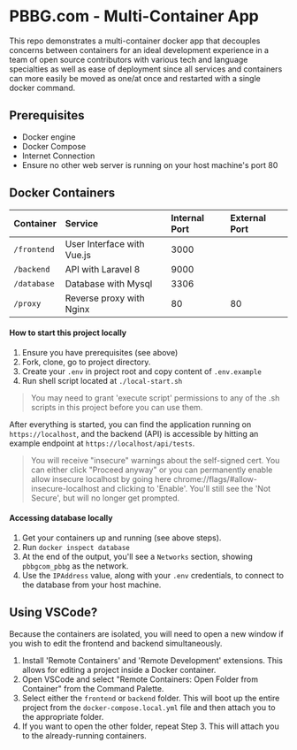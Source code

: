PBBG.com - Multi-Container App
===============
This repo demonstrates a multi-container docker app that decouples concerns between containers for an ideal development
experience in a team of open source contributors with various tech and language specialties as well as ease of deployment
since all services and containers can more easily be moved as one/at once and restarted with a single docker command.

## Prerequisites
* Docker engine
* Docker Compose
* Internet Connection
* Ensure no other web server is running on your host machine's port 80

## Docker Containers
| Container     | Service                         | Internal Port |External Port|
|:--------------|:--------------------------------|:--------------|:------------|
| `/frontend`   | User Interface with Vue.js      | 3000          |             |
| `/backend`    | API with Laravel 8              | 9000          |             |
| `/database`   | Database with Mysql             | 3306          |             |
| `/proxy`      | Reverse proxy with Nginx        | 80            |80           |

#### How to start this project locally
1. Ensure you have prerequisites (see above)
2. Fork, clone, go to project directory.
3. Create your `.env` in project root and copy content of `.env.example`
4. Run shell script located at `./local-start.sh`
> You may need to grant 'execute script' permissions to any of the .sh scripts in this project before you can use them.

After everything is started, you can find the application running on `https://localhost`, and the backend (API) is
accessible by hitting an example endpoint at `https://localhost/api/tests`.
> You will receive "insecure" warnings about the self-signed cert. You can either click "Proceed anyway"
> or you can permanently enable allow insecure localhost by going here chrome://flags/#allow-insecure-localhost
> and clicking to 'Enable'.  You'll still see the 'Not Secure', but will no longer get prompted.

#### Accessing database locally
1. Get your containers up and running (see above steps).
2. Run `docker inspect database`
3. At the end of the output, you'll see a `Networks` section, showing `pbbgcom_pbbg` as the network.
4. Use the `IPAddress` value, along with your `.env` credentials, to connect to the database from your host machine.

## Using VSCode?
Because the containers are isolated, you will need to open a new window if you wish to edit the frontend and backend simultaneously.

1. Install 'Remote Containers' and 'Remote Development' extensions. This allows for editing a project inside a Docker container.
2. Open VSCode and select "Remote Containers: Open Folder from Container" from the Command Palette.
3. Select either the `frontend` or `backend` folder. This will boot up the entire project from the `docker-compose.local.yml` file and then attach you to the appropriate folder.
4. If you want to open the other folder, repeat Step 3. This will attach you to the already-running containers.
